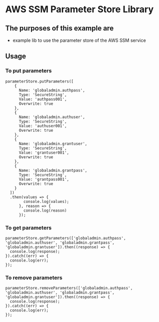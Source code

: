 # AWS SSM Parameter Store Library
## The purposes of this example are
* example lib to use the parameter store of the AWS SSM service

## Usage
### To put parameters
```
parameterStore.putParameters([
    {
      Name: 'globaladmin.authpass',
      Type: 'SecureString',
      Value: 'authpass001',
      Overwrite: true
    },
    {
      Name: 'globaladmin.authuser',
      Type: 'SecureString',
      Value: 'authuser001',
      Overwrite: true
    },
    {
      Name: 'globaladmin.grantuser',
      Type: 'SecureString',
      Value: 'grantuser001',
      Overwrite: true
    },
    {
      Name: 'globaladmin.grantpass',
      Type: 'SecureString',
      Value: 'grantpass001',
      Overwrite: true
    }
  ])
  .then(values => { 
        console.log(values);
      }, reason => {
        console.log(reason)
      });
```

### To get parameters
```
parameterStore.getParameters(['globaladmin.authpass', 'globaladmin.authuser', 'globaladmin.grantpass', 'globaladmin.grantuser']).then((response) => {
  console.log(response);
}).catch((err) => {
  console.log(err);
});
```


### To remove parameters
```
parameterStore.removeParameters(['globaladmin.authpass', 'globaladmin.authuser', 'globaladmin.grantpass', 'globaladmin.grantuser']).then((response) => {
  console.log(response);
}).catch((err) => {
  console.log(err);
});
```
